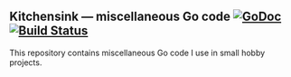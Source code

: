 ## Kitchensink — miscellaneous Go code [![GoDoc](https://godoc.org/github.com/frankbraun/kitchensink?status.png)](http://godoc.org/github.com/frankbraun/kitchensink) [![Build Status](https://travis-ci.org/frankbraun/kitchensink.png)](https://travis-ci.org/frankbraun/kitchensink)

This repository contains miscellaneous Go code I use in small hobby projects.
